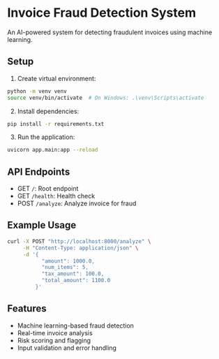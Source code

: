 # Invoice Fraud Detection System

An AI-powered system for detecting fraudulent invoices using machine learning.

## Setup

1. Create virtual environment:
```bash
python -m venv venv
source venv/bin/activate  # On Windows: .\venv\Scripts\activate
```

2. Install dependencies:
```bash
pip install -r requirements.txt
```

3. Run the application:
```bash
uvicorn app.main:app --reload
```

## API Endpoints

- GET `/`: Root endpoint
- GET `/health`: Health check
- POST `/analyze`: Analyze invoice for fraud

## Example Usage

```bash
curl -X POST "http://localhost:8000/analyze" \
     -H "Content-Type: application/json" \
     -d '{
           "amount": 1000.0,
           "num_items": 5,
           "tax_amount": 100.0,
           "total_amount": 1100.0
         }'
```

## Features

- Machine learning-based fraud detection
- Real-time invoice analysis
- Risk scoring and flagging
- Input validation and error handling
